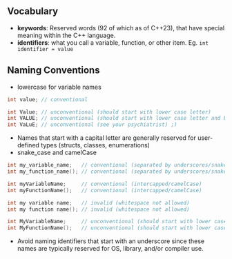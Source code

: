 ## Vocabulary

- **keywords**: Reserved words (92 of which as of C++23), that have special meaning within the C++ language.
- **identifiers**: what you call a variable, function, or other item. Eg. `int identifier = value`

## Naming Conventions

- lowercase for variable names
```c++
int value; // conventional

int Value; // unconventional (should start with lower case letter)
int VALUE; // unconventional (should start with lower case letter and be in all lower case)
int VaLuE; // unconventional (see your psychiatrist) ;)
```
- Names that start with a capital letter are generally reserved for user-defined types (structs, classes, enumerations)
- snake_case and camelCase
```cpp
int my_variable_name;   // conventional (separated by underscores/snake_case)
int my_function_name(); // conventional (separated by underscores/snake_case)

int myVariableName;     // conventional (intercapped/camelCase)
int myFunctionName();   // conventional (intercapped/camelCase)

int my variable name;   // invalid (whitespace not allowed)
int my function name(); // invalid (whitespace not allowed)

int MyVariableName;     // unconventional (should start with lower case letter)
int MyFunctionName();   // unconventional (should start with lower case letter)
```

- Avoid naming identifiers that start with an underscore since these names are typically reserved for OS, library, and/or compiler use.


